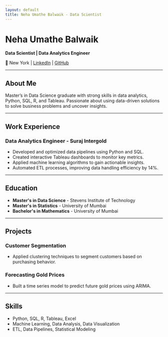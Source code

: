 ```yaml
---
layout: default
title: Neha Umathe Balwaik - Data Scientist
---
```


# Neha Umathe Balwaik
**Data Scientist | Data Analytics Engineer**

📍 New York | [LinkedIn](https://www.linkedin.com/in/neha-umathe-balwaik) | [GitHub](https://github.com/NehaUmatheBalwaik)

---

## About Me
Master’s in Data Science graduate with strong skills in data analytics, Python, SQL, R, and Tableau. Passionate about using data-driven solutions to solve business problems and uncover insights.

---

## Work Experience
### Data Analytics Engineer - Suraj Intergold
- Developed and optimized data pipelines using Python and SQL.
- Created interactive Tableau dashboards to monitor key metrics.
- Applied machine learning algorithms to gain actionable insights.
- Automated ETL processes, improving data handling efficiency by 14%.

---

## Education
- **Master's in Data Science** - Stevens Institute of Technology
- **Master's in Statistics** - University of Mumbai
- **Bachelor's in Mathematics** - University of Mumbai

---

## Projects
### Customer Segmentation
- Applied clustering techniques to segment customers based on purchasing behavior.

### Forecasting Gold Prices
- Built a time series model to predict future gold prices using ARIMA.

---

## Skills
- Python, SQL, R, Tableau, Excel
- Machine Learning, Data Analysis, Data Visualization
- ETL, Data Pipelines, Statistical Modeling
